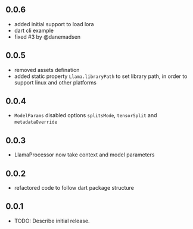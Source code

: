 ## 0.0.6

* added initial support to load lora
* dart cli example
* fixed #3 by @danemadsen

## 0.0.5

* removed assets defination
* added static property `Llama.libraryPath` to set library path, in order to support linux and other platforms

## 0.0.4

* `ModelParams` disabled options `splitsMode`, `tensorSplit` and `metadataOverride`

## 0.0.3

* LlamaProcessor now take context and model parameters

## 0.0.2

* refactored code to follow dart package structure

## 0.0.1

* TODO: Describe initial release.
